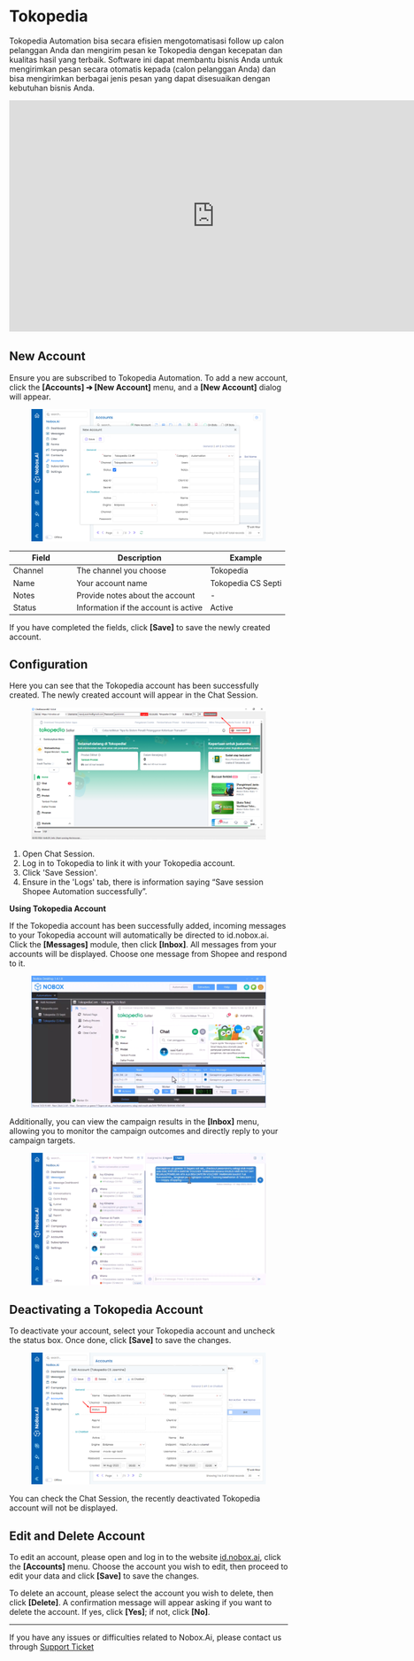 # Tokopedia

Tokopedia Automation bisa secara efisien mengotomatisasi follow up calon pelanggan Anda dan mengirim pesan ke Tokopedia dengan kecepatan dan kualitas hasil yang terbaik. Software ini dapat membantu bisnis Anda untuk mengirimkan pesan secara otomatis kepada (calon pelanggan Anda) dan bisa mengirimkan berbagai jenis pesan yang dapat disesuaikan dengan kebutuhan bisnis Anda.

<iframe width="742" height="418" src="https://www.youtube.com/embed/TWrebWqXvRc/" title="01. Instalasi NoBox Desktop" frameborder="0" allow="accelerometer; autoplay; clipboard-write; encrypted-media; gyroscope; picture-in-picture; web-share" referrerpolicy="strict-origin-when-cross-origin" allowfullscreen></iframe>

## **New Account**

Ensure you are subscribed to Tokopedia Automation. To add a new account, click the **\[Accounts] ➔ \[New Account]** menu, and a **\[New Account]** dialog will appear.

<figure><img src="../.gitbook/assets/add account tokopedia.png" alt=""><figcaption></figcaption></figure>

<table><thead><tr><th width="100.800048828125">Field</th><th>Description</th><th>Example</th></tr></thead><tbody><tr><td>Channel</td><td>The channel you choose</td><td>Tokopedia</td></tr><tr><td>Name</td><td>Your account name</td><td>Tokopedia CS Septi</td></tr><tr><td>Notes</td><td>Provide notes about the account</td><td>-</td></tr><tr><td>Status</td><td>Information if the account is active</td><td>Active</td></tr></tbody></table>

If you have completed the fields, click **\[Save]** to save the newly created account.

## **Configuration**

Here you can see that the Tokopedia account has been successfully created. The newly created account will appear in the Chat Session.

<figure><img src="../.gitbook/assets/konfigurasi tokopedia.png" alt=""><figcaption></figcaption></figure>

1. Open Chat Session.
2. Log in to Tokopedia to link it with your Tokopedia account.
3. Click 'Save Session'.
4. Ensure in the 'Logs' tab, there is information saying “Save session Shopee Automation successfully”.

**Using Tokopedia Account**

If the Tokopedia account has been successfully added, incoming messages to your Tokopedia account will automatically be directed to id.nobox.ai. Click the **\[Messages]** module, then click **\[Inbox]**. All messages from your accounts will be displayed. Choose one message from Shopee and respond to it.

<figure><img src="../.gitbook/assets/Outbox Tokopedia.png" alt=""><figcaption></figcaption></figure>

Additionally, you can view the campaign results in the **\[Inbox]** menu, allowing you to monitor the campaign outcomes and directly reply to your campaign targets.

<figure><img src="../.gitbook/assets/Inbox Tokopedia.png" alt=""><figcaption></figcaption></figure>

## **Deactivating a Tokopedia Account**

To deactivate your account, select your Tokopedia account and uncheck the status box. Once done, click **\[Save]** to save the changes.

<figure><img src="../.gitbook/assets/Nonaktif Tokped.png" alt=""><figcaption></figcaption></figure>

You can check the Chat Session, the recently deactivated Tokopedia account will not be displayed.

## **Edit and Delete Account**

To edit an account, please open and log in to the website [id.nobox.ai](https://id.nobox.ai/), click the **\[Accounts]** menu. Choose the account you wish to edit, then proceed to edit your data and click **\[Save]** to save the changes.

To delete an account, please select the account you wish to delete, then click **\[Delete]**. A confirmation message will appear asking if you want to delete the account. If yes, click **\[Yes]**; if not, click **\[No]**.

---

If you have any issues or difficulties related to Nobox.Ai, please contact us through [Support Ticket](https://crm.nobox.ai/clients/tickets)
